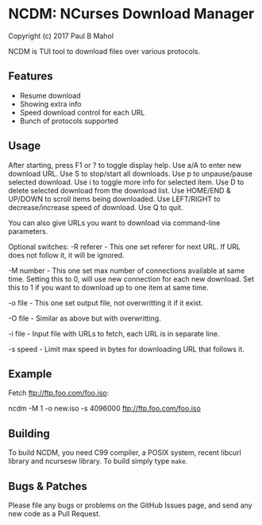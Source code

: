 NCDM: NCurses Download Manager
==============================

Copyright (c) 2017 Paul B Mahol

NCDM is TUI tool to download files over various protocols.

Features
--------

* Resume download
* Showing extra info
* Speed download control for each URL
* Bunch of protocols supported

Usage
-----

After starting, press F1 or ? to toggle display help.
Use a/A to enter new download URL.
Use S to stop/start all downloads.
Use p to unpause/pause selected download.
Use i to toggle more info for selected item.
Use D to delete selected download from the download list.
Use HOME/END & UP/DOWN to scroll items being downloaded.
Use LEFT/RIGHT to decrease/increase speed of download.
Use Q to quit.

You can also give URLs you want to download via command-line parameters.

Optional switches:
-R referer - This one set referer for next URL. If URL does not follow it, it
             will be ignored.

-M number  - This one set max number of connections available at same time.
             Setting this to 0, will use new connection for each new download.
             Set this to 1 if you want to download up to one item at same time.

-o file    - This one set output file, not overwritting it if it exist.

-O file    - Similar as above but with overwritting.

-i file    - Input file with URLs to fetch, each URL is in separate line.

-s speed   - Limit max speed in bytes for downloading URL that follows it.

Example
-------

Fetch ftp://ftp.foo.com/foo.iso:

ncdm -M 1 -o new.iso -s 4096000 ftp://ftp.foo.com/foo.iso

Building
--------

To build NCDM, you need C99 compiler, a POSIX system, recent libcurl
library and ncursesw library.
To build simply type `make`.

Bugs & Patches
--------------

Please file any bugs or problems on the GitHub Issues page, and send
any new code as a Pull Request.
